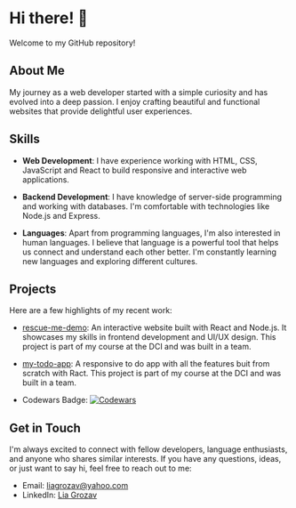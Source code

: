 # Hi there! 👋

Welcome to my GitHub repository!

## About Me
 My journey as a web developer started with a simple curiosity and has evolved into a deep passion. I enjoy crafting beautiful and functional websites that provide delightful user experiences.

## Skills

- **Web Development**: I have experience working with HTML, CSS, JavaScript and React to build responsive and interactive web applications.

- **Backend Development**: I have knowledge of server-side programming and working with databases. I'm comfortable with technologies like Node.js and Express.

- **Languages**: Apart from programming languages, I'm also interested in human languages. I believe that language is a powerful tool that helps us connect and understand each other better. I'm constantly learning new languages and exploring different cultures.

## Projects

Here are a few highlights of my recent work:

- [rescue-me-demo](https://github.com/LiaGrozav/rescue-me-demo): An interactive website built with React and Node.js. It showcases my skills in frontend development and UI/UX design. This project is part of my course at the DCI and was built in a team.

- [my-todo-app](https://github.com/LiaGrozav/my-todo-app): A responsive to do app with all the features buit from scratch with Ract. This project is part of my course at the DCI and was built in a team.

- Codewars Badge: [![Codewars](https://www.codewars.com/users/LiaGrozav/badges/micro)](<https://www.codewars.com/users/LiaGrozav/badges/micro>)


## Get in Touch

I'm always excited to connect with fellow developers, language enthusiasts, and anyone who shares similar interests. If you have any questions, ideas, or just want to say hi, feel free to reach out to me:

- Email: [liagrozav@yahoo.com](mailto:liagrozav@yahoo.com)
- LinkedIn: [Lia Grozav](https://www.linkedin.com/in/lia-grozav)
